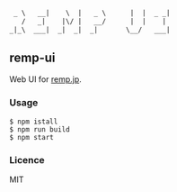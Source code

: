 ```txt
 _ \   __|    \  |   _ \      |  |  _ _|
   /   _|    |\/ |   __/      |  |    |
_|_\  ___|  _|  _|  _|       \__/   ___|
```

## remp-ui

Web UI for [remp.jp](http://remp.jp).

### Usage

```
$ npm istall
$ npm run build
$ npm start
```

### Licence

MIT
